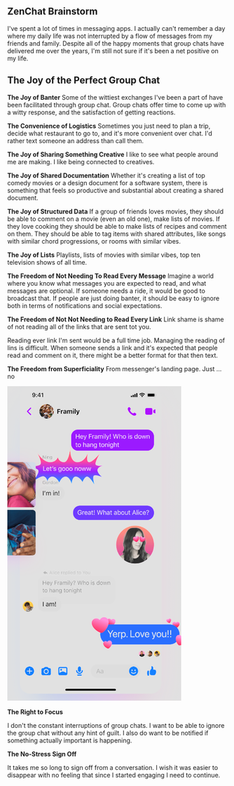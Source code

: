## ZenChat Brainstorm

I've spent a lot of times in messaging apps. I actually can't remember a day where my daily life was not interrupted by a flow of messages from my friends and family. Despite all of the happy moments that group chats have delivered me over the years, I'm still not sure if it's been a net positive on my life.

## The Joy of the Perfect Group Chat

**The Joy of Banter**
Some of the wittiest exchanges I've been a part of have been facilitated through group chat. Group chats offer time to come up with a witty response, and the satisfaction of getting reactions.

**The Convenience of Logistics**
Sometimes you just need to plan a trip, decide what restaurant to go to, and it's more convenient over chat. I'd rather text someone an address than call them.

**The Joy of Sharing Something Creative**
I like to see what people around me are making. I like being connected to creatives.

**The Joy of Shared Documentation**
Whether it's creating a list of top comedy movies or a design document for a software system, there is something that feels so productive and substantial about creating a shared document.

**The Joy of Structured Data**
If a group of friends loves movies, they should be able to comment on a movie (even an old one), make lists of movies. If they love cooking they should be able to make lists of recipes and comment on them. They should be able to tag items with shared attributes, like songs with similar chord progressions, or rooms with similar vibes.

**The Joy of Lists**
Playlists, lists of movies with similar vibes, top ten television shows of all time.

**The Freedom of Not Needing To Read Every Message**
Imagine a world where you know what messages you are expected to read, and what messages are optional. If someone needs a ride, it would be good to broadcast that. If people are just doing banter, it should be easy to ignore both in terms of notifications and social expectations.

**The Freedom of Not Not Needing to Read Every Link**
Link shame is shame of not reading all of the links that are sent tot you.

Reading ever link I'm sent would be a full time job. Managing the reading of lins is difficult. When someone sends a link and it's expected that people read and comment on it, there might be a better format for that then text.

**The Freedom from Superficiality**
From messenger's landing page. Just ... no

![alt text](image.png)

**The Right to Focus**

I don't the constant interruptions of group chats. I want to be able to ignore the group chat without any hint of guilt. I also do want to be notified if something actually important is happening.

**The No-Stress Sign Off**

It takes me so long to sign off from a conversation. I wish it was easier to disappear with no feeling that since I started engaging I need to continue.
